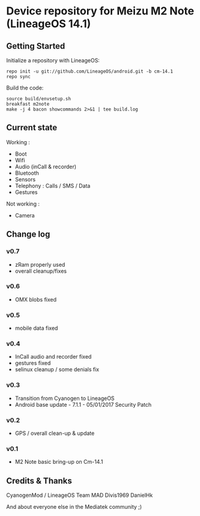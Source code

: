 Device repository for Meizu M2 Note (LineageOS 14.1)
===========================

Getting Started
---------------

Initialize a repository with LineageOS:

    repo init -u git://github.com/LineageOS/android.git -b cm-14.1
    repo sync   


Build the code:

    source build/envsetup.sh
    breakfast m2note
    make -j 4 bacon showcommands 2>&1 | tee build.log

Current state
-------------

Working :  
- Boot  
- Wifi  
- Audio (inCall & recorder)
- Bluetooth  
- Sensors  
- Telephony : Calls / SMS / Data  
- Gestures  

Not working :  
- Camera  

Change log
----------
### v0.7
- zRam properly used
- overall cleanup/fixes
### v0.6
- OMX blobs fixed
### v0.5
- mobile data fixed
### v0.4
- InCall audio and recorder fixed
- gestures fixed
- selinux cleanup / some denials fix
### v0.3
- Transition from Cyanogen to LineageOS
- Android base update - 7.1.1 - 05/01/2017 Security Patch
### v0.2
- GPS / overall clean-up & update
### v0.1
- M2 Note basic bring-up on Cm-14.1
  
Credits & Thanks 
---------
CyanogenMod / LineageOS
Team MAD
Divis1969
DanielHk

And about everyone else in the Mediatek community ;)  

